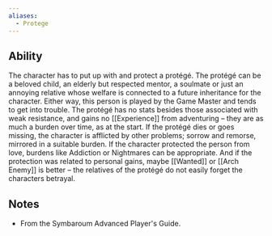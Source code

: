 ```yaml
---
aliases:
  - Protege
---
```

## Ability
The character has to put up with and protect a protégé. The protégé can be a beloved child, an elderly but respected mentor, a soulmate or just an annoying relative whose welfare is connected to a future inheritance for the character. Either way, this person is played by the Game Master and tends to get into trouble. The protégé has no stats besides those associated with weak resistance, and gains no [[Experience]] from adventuring – they are as much a burden over time, as at the start. If the protégé dies or goes missing, the character is afflicted by other problems; sorrow and remorse, mirrored in a suitable burden. If the character protected the person from love, burdens like Addiction or Nightmares can be appropriate. And if the protection was related to personal gains, maybe [[Wanted]] or [[Arch Enemy]] is better – the relatives of the protégé do not easily forget the characters betrayal.
## Notes
* From the Symbaroum Advanced Player's Guide.